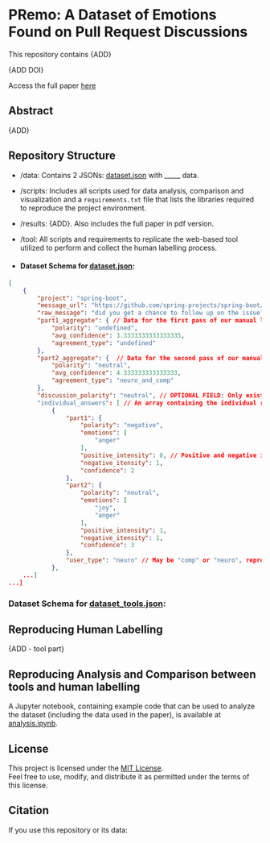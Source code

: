# PRemo: A Dataset of Emotions Found on Pull Request Discussions

This repository contains {ADD}

{ADD DOI}

Access the full paper [here](results/PRemo.pdf)

## Abstract

{ADD}

## Repository Structure

- /data: Contains 2 JSONs: [dataset.json](data/dataset.json) with _____ data.
- /scripts: Includes all scripts used for data analysis, comparison and visualization and a `requirements.txt` file that lists the libraries required to reproduce the project environment.
- /results: {ADD}. Also includes the full paper in pdf version.
- /tool: All scripts and requirements to replicate the web-based tool utilized to perform and collect the human labelling process.

- #### Dataset Schema for [dataset.json](data/dataset.json):

```json
[
    {
        "project": "spring-boot",
        "message_url": "https://github.com/spring-projects/spring-boot/pull/21658#issuecomment-660726475",
        "raw_message": "did you get a chance to follow up on the issue? If not, I can take a look in the next 24hrs.",
        "part1_aggregate": { // Data for the first pass of our manual labelling, where the evaluators only had the text of the message.
            "polarity": "undefined",
            "avg_confidence": 3.3333333333333335,
            "agreement_type": "undefined"
        },
        "part2_aggregate": {  // Data for the second pass of our manual labelling, where the evaluators has access to the github link for the message, that includes more contextual information.
            "polarity": "neutral",
            "avg_confidence": 4.333333333333333,
            "agreement_type": "neuro_and_comp"
        },
        "discussion_polarity": "neutral", // OPTIONAL FIELD: Only exists if this was a case of total disagreement between evaluators. This field contains the polarity decided after they discussed the message.
        "individual_answers": [ // An array containing the individual response from each evaluator.
            {
                "part1": {
                    "polarity": "negative",
                    "emotions": [
                        "anger"
                    ],
                    "positive_intensity": 0, // Positive and negative intensities are separate, and the aggregate sentiment polarity is calculated based on this value.
                    "negative_itensity": 1,
                    "confidence": 2
                },
                "part2": {
                    "polarity": "neutral",
                    "emotions": [
                        "joy",
                        "anger"
                    ],
                    "positive_intensity": 1,
                    "negative_itensity": 1,
                    "confidence": 3
                },
                "user_type": "neuro" // May be "comp" or "neuro", representing a software engineer or a neuroscience student.
            },
    ...]
...]
```

### Dataset Schema for [dataset_tools.json](data/dataset_tools.json):


## Reproducing Human Labelling

{ADD - tool part}

## Reproducing Analysis and Comparison between tools and human labelling

A Jupyter notebook, containing example code that can be used to analyze the dataset (including the data used in the paper), is available at [analysis.ipynb](analysis.ipynb).

## License

This project is licensed under the [MIT License](https://opensource.org/licenses/MIT).  
Feel free to use, modify, and distribute it as permitted under the terms of this license.

## Citation

If you use this repository or its data:

``` bibtex

```
